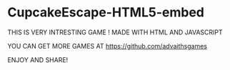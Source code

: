 # CupcakeEscape-HTML5-embed

THIS IS VERY INTRESTING GAME ! MADE WITH HTML AND JAVASCRIPT 

YOU CAN GET MORE GAMES AT https://github.com/advaithsgames

ENJOY AND SHARE!
